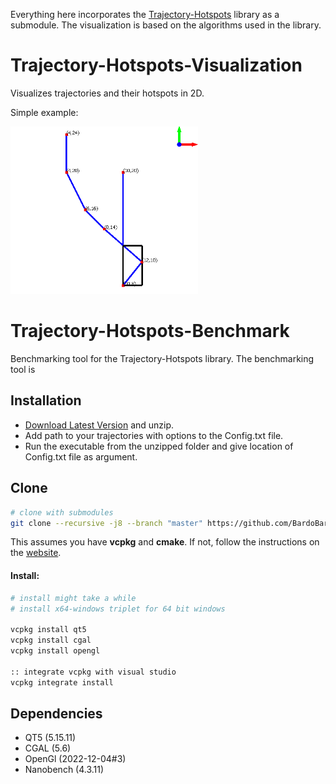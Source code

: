 Everything here incorporates the [Trajectory-Hotspots](https://github.com/NHLStenden-ISAL/Trajectory_Hotspots) library
as a submodule. The visualization is based on the algorithms used in the library.

# Trajectory-Hotspots-Visualization

Visualizes trajectories and their hotspots in 2D.

Simple example:

<img src=".github/images/simple_example.png" alt="simple_example" width="300vw" title="Trajectory"/>

# Trajectory-Hotspots-Benchmark

Benchmarking tool for the Trajectory-Hotspots library. The benchmarking tool is

## Installation

- [Download Latest Version](https://github.com/BardoBard/Trajectory-Hotspots-Visualization/releases/latest) and unzip.
- Add path to your trajectories with options to the Config.txt file.
- Run the executable from the unzipped folder and give location of Config.txt file as argument.

## Clone

```bash
# clone with submodules
git clone --recursive -j8 --branch "master" https://github.com/BardoBard/Trajectory-Hotspots-Visualization.git "Visualization"
```

This assumes you have **vcpkg** and **cmake**. If not, follow the instructions on
the [website](https://vcpkg.io/en/getting-started.html).

#### Install:

```bash
# install might take a while
# install x64-windows triplet for 64 bit windows

vcpkg install qt5
vcpkg install cgal
vcpkg install opengl

:: integrate vcpkg with visual studio
vcpkg integrate install
```

## Dependencies

- QT5 (5.15.11)
- CGAL (5.6)
- OpenGl (2022-12-04#3)
- Nanobench (4.3.11)